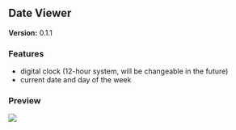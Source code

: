 ## Date Viewer
**Version:** 0.1.1

### Features
* digital clock (12-hour system, will be changeable in the future)
* current date and day of the week

### Preview
![](http://i.imgur.com/NfkHoDI.png)
